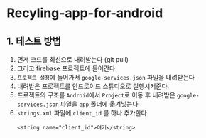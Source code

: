 # Recyling-app-for-android 

## 1. 테스트 방법
1. 먼저 코드를 최신으로 내려받는다 (git pull)
2. 그리고 firebase 프로젝트에 들어간다
3. `프로젝트 설정`에 들어가서 `google-services.json` 파일을 내려받는다
4. 내려받은 프로젝트를 안드로이드 스튜디오로 실행시켜준다.
5. 프로젝트의 구조를 `Android`에서 `Project`로 이동 후 내려받은 `google-services.json` 파일을 `app` 폴더에 옮겨넣는다
6. `strings.xml` 파일에 `client_id` 를 하나 추가한다
   ```
   <string name="client_id">여기</string>
   ```

